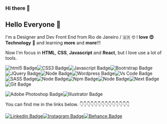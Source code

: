 ### Hi there 👋
## Hello Everyone 👋
 I'm a Designer and Dev Front End from Rio de Janeiro / :brazil: 🤓
I **love 😍 Technology**  🤖  and learning **more** and  **more**!!!

Now I'm focus in **HTML**, **CSS**, **Javascript** and  **React**, but I love use a lot of tools.

![html5 Badge](https://img.shields.io/badge/HTML5-E34F26?style=for-the-badge&logo=html5&logoColor=white)![CSS3 Badge](https://img.shields.io/badge/CSS3-1572B6?style=for-the-badge&logo=css3&logoColor=white)![Javascript Badge](https://img.shields.io/badge/JavaScript-323330?style=for-the-badge&logo=javascript&logoColor=F7DF1E)![Bootrstrap Badge](https://img.shields.io/badge/Bootstrap-563D7C?style=for-the-badge&logo=bootstrap&logoColor=white)![JQuery Badge](https://img.shields.io/badge/jQuery-0769AD?style=for-the-badge&logo=jquery&logoColor=white)![Node Badge](https://img.shields.io/badge/React-20232A?style=for-the-badge&logo=react&logoColor=61DAFB)![Wordpress Badge](https://img.shields.io/badge/Wordpress-21759B?style=for-the-badge&logo=wordpress&logoColor=white)![Vs Code Badge](https://img.shields.io/badge/Visual_Studio-5C2D91?style=for-the-badge&logo=visual%20studio&logoColor=white)![SASS Badge](https://img.shields.io/badge/Sass-CC6699?style=for-the-badge&logo=sass&logoColor=white)![Node Badge](https://img.shields.io/badge/Node.js-339933?style=for-the-badge&logo=nodedotjs&logoColor=white)![Npm Badge](https://img.shields.io/badge/npm-CB3837?style=for-the-badge&logo=npm&logoColor=white)![Node Badge](https://img.shields.io/badge/Express.js-000000?style=for-the-badge&logo=express&logoColor=white)![Next Badge](https://img.shields.io/badge/next.js-000000?style=for-the-badge&logo=nextdotjs&logoColor=white)![Git Badge](https://img.shields.io/badge/Git-F05032?style=for-the-badge&logo=git&logoColor=white)


![Adobe Photoshop Badge](https://img.shields.io/badge/Adobe%20Photoshop-31A8FF?style=for-the-badge&logo=Adobe%20Photoshop&logoColor=black)![Illustrator Badge](https://img.shields.io/badge/Adobe%20Illustrator-FF9A00?style=for-the-badge&logo=adobe%20illustrator&logoColor=white)

You can find me in the links below.
👇👇👇👇👇👇👇👇👇👇👇👇👇👇

[ ![Linkedin Badge](https://img.shields.io/badge/LinkedIn-0077B5?style=for-the-badge&logo=linkedin&logoColor=white)](https://www.linkedin.com/in/carlos-nani-074390152/)[![Instagram Badge](https://img.shields.io/badge/Instagram-E4405F?style=for-the-badge&logo=instagram&logoColor=white)](https://www.instagram.com/carlosnani80/)[![Behance Badge](https://img.shields.io/badge/-Behance-blue?style=for-the-badge&logo=behance&logoColor=white)](https://www.behance.net/carlosnani/)
 

